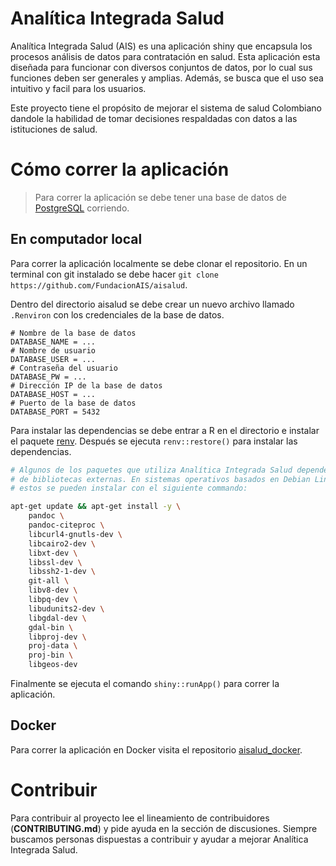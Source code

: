 # Analítica Integrada Salud

Analítica Integrada Salud (AIS) es una aplicación shiny que encapsula los
procesos análisis de datos para contratación en salud. Esta aplicación esta
diseñada para funcionar con diversos conjuntos de datos, por lo cual sus
funciones deben ser generales y amplias. Además, se busca que el uso sea
intuitivo y facil para los usuarios.

Este proyecto tiene el propósito de mejorar el sistema de salud Colombiano
dandole la habilidad de tomar decisiones respaldadas con datos a las
istituciones de salud.

# Cómo correr la aplicación

> Para correr la aplicación se debe tener una base de datos de
> [PostgreSQL](https://www.postgresql.org/) corriendo.

## En computador local

Para correr la aplicación localmente se debe clonar el repositorio. En un
terminal con git instalado se debe hacer 
`git clone https://github.com/FundacionAIS/aisalud`.

Dentro del directorio aisalud se debe crear un nuevo archivo llamado `.Renviron`
con los credenciales de la base de datos.

```
# Nombre de la base de datos
DATABASE_NAME = ...
# Nombre de usuario
DATABASE_USER = ...
# Contraseña del usuario
DATABASE_PW = ...
# Dirección IP de la base de datos
DATABASE_HOST = ...
# Puerto de la base de datos
DATABASE_PORT = 5432
```

Para instalar las dependencias se debe entrar a R en el directorio e instalar
el paquete [renv](https://github.com/rstudio/renv). Después se ejecuta
`renv::restore()` para instalar las dependencias.

```bash
# Algunos de los paquetes que utiliza Analítica Integrada Salud dependen
# de bibliotecas externas. En sistemas operativos basados en Debian Linux
# estos se pueden instalar con el siguiente commando:

apt-get update && apt-get install -y \
    pandoc \
    pandoc-citeproc \
    libcurl4-gnutls-dev \
    libcairo2-dev \
    libxt-dev \
    libssl-dev \
    libssh2-1-dev \
    git-all \
    libv8-dev \
    libpq-dev \
    libudunits2-dev \
    libgdal-dev \
    gdal-bin \
    libproj-dev \
    proj-data \
    proj-bin \
    libgeos-dev
 ```

Finalmente se ejecuta el comando `shiny::runApp()` para correr la aplicación.

## Docker

Para correr la aplicación en Docker visita el repositorio
[aisalud_docker](https://github.com/FundacionAIS/aisalud_docker).

# Contribuir 

Para contribuir al proyecto lee el lineamiento de contribuidores
(**CONTRIBUTING.md**) y pide ayuda en la sección de discusiones. Siempre
buscamos personas dispuestas a contribuir y ayudar a mejorar
Analítica Integrada Salud.
